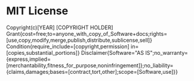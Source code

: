 # MIT License
Copyright(c)[YEAR] [COPYRIGHT HOLDER]
Grant{cost=free;to=anyone_with_copy_of_Software+docs;rights=[use,copy,modify,merge,publish,distribute,sublicense,sell]}
Condition{require_include=[copyright,permission] in=[copies,substantial_portions]}
Disclaimer{Software="AS IS";no_warranty={express,implied=[merchantability,fitness_for_purpose,noninfringement]};no_liability={claims,damages;bases=[contract,tort,other];scope=[Software,use]}}